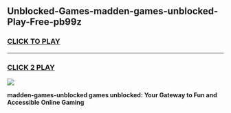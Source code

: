 
## Unblocked-Games-madden-games-unblocked-Play-Free-pb99z
<h3>
<a href="https://premium76.site?title=madden-games-unblocked&ref=22A">CLICK TO PLAY</a></h3>
<hr>

<h3>
<a href="https://premium76.site?title=madden-games-unblocked&ref=22A">CLICK 2 PLAY</a>
  
</h3>

<a href="https://premium76.site?title=madden-games-unblocked&ref=22A"><img src="https://clearcache.store/games.png"></a>


**madden-games-unblocked games unblocked: Your Gateway to Fun and Accessible Online Gaming**
